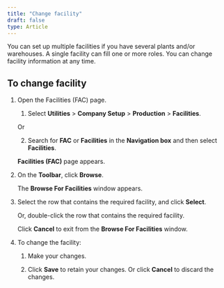 ```yaml
---
title: "Change facility"
draft: false
type: Article
---
```


You can set up multiple facilities if you have several plants and/or warehouses. A single facility can fill one or more roles. You can change facility information at any time.

## To change facility

1. Open the Facilities (FAC) page.

    1. Select **Utilities** > **Company Setup** > **Production** > **Facilities**.

    Or

    2. Search for **FAC** or **Facilities** in the **Navigation box** and then select **Facilities**.

    **Facilities (FAC)** page appears.

2. On the **Toolbar**, click **Browse**.

    The **Browse For Facilities** window appears.

3. Select the row that contains the required facility, and click **Select**.

    Or, double-click the row that contains the required facility.

    Click **Cancel** to exit from the **Browse For Facilities** window.

4. To change the facility:

    1. Make your changes.

    2. Click **Save** to retain your changes. Or click **Cancel** to discard the changes.